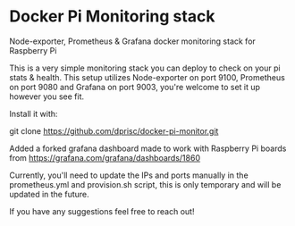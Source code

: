 # Docker Pi Monitoring stack
Node-exporter, Prometheus & Grafana docker monitoring stack for Raspberry Pi

This is a very simple monitoring stack you can deploy to check on your pi stats & health.
This setup utilizes Node-exporter on port 9100, Prometheus on port 9080 and Grafana on port 9003, you're welcome to set it up however you see fit.

Install it with:

git clone https://github.com/dprisc/docker-pi-monitor.git

Added a forked grafana dashboard made to work with Raspberry Pi boards from https://grafana.com/grafana/dashboards/1860

Currently, you'll need to update the IPs and ports manually in the prometheus.yml and provision.sh script, this is only temporary and will be updated in the future.

If you have any suggestions feel free to reach out!
